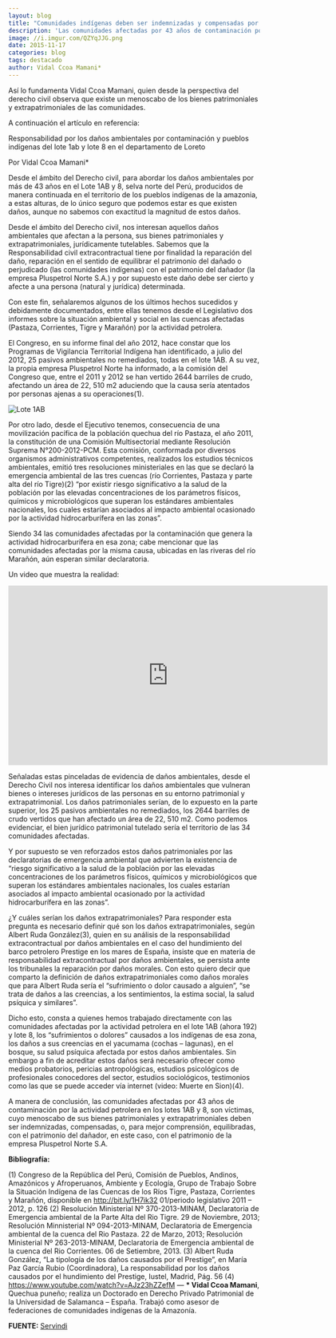 ```yaml
---
layout: blog
title: "Comunidades indígenas deben ser indemnizadas y compensadas por los daños ambientales"
description: 'Las comunidades afectadas por 43 años de contaminación por la actividad petrolera en los lotes 1AB y 8 "deben ser indemnizadas, compensadas, o, para mejor comprensión, equilibradas, con el patrimonio del dañador, en este caso, con el patrimonio de la empresa Pluspetrol Norte S.A."'
image: //i.imgur.com/QZYqJJG.png
date: 2015-11-17
categories: blog
tags: destacado
author: Vidal Ccoa Mamani*
---
```


Así lo fundamenta Vidal Ccoa Mamani, quien desde la perspectiva del derecho civil observa que existe un menoscabo de los bienes patrimoniales y extrapatrimoniales de las comunidades.

A continuación el artículo en referencia:

Responsabilidad por los daños ambientales por contaminación y pueblos indígenas del lote 1ab y lote 8 en el departamento de Loreto

Por Vidal Ccoa Mamani*

Desde el ámbito del Derecho civil, para abordar los daños ambientales por más de 43 años en el Lote 1AB y 8, selva norte del Perú, producidos de manera continuada en el territorio de los pueblos indígenas de la amazonia, a estas alturas, de lo único seguro que podemos estar es que existen daños, aunque no sabemos con exactitud la magnitud de estos daños.

Desde el ámbito del Derecho civil, nos interesan aquellos daños ambientales que afectan a la persona, sus bienes patrimoniales y extrapatrimoniales, jurídicamente tutelables. Sabemos que la Responsabilidad civil extracontractual tiene por finalidad la reparación del daño, reparación en el sentido de equilibrar el patrimonio del dañado o perjudicado (las comunidades indígenas) con el patrimonio del dañador (la empresa Pluspetrol Norte S.A.) y por supuesto este daño debe ser cierto y afecte a una persona (natural y jurídica) determinada.

Con este fin, señalaremos algunos de los últimos hechos sucedidos y debidamente documentados, entre ellas tenemos desde el Legislativo dos informes sobre la situación ambiental y social en las cuencas afectadas (Pastaza, Corrientes, Tigre y Marañón) por la actividad petrolera.

El Congreso, en su informe final del año 2012, hace constar que los Programas de Vigilancia Territorial Indígena han identificado, a julio del 2012, 25 pasivos ambientales no remediados, todas en el lote 1AB. A su vez, la propia empresa Pluspetrol Norte ha informado, a la comisión del Congreso que, entre el 2011 y 2012 se han vertido 2644 barriles de crudo, afectando un área de 22, 510 m2 aduciendo que la causa sería atentados por personas ajenas a su operaciones(1).

<div class="pull-left img-content">
  <img alt="Lote 1AB" class="img-responsive" src="//i.imgur.com/9bS503D.jpg">
</div>

Por otro lado, desde el Ejecutivo tenemos, consecuencia de una movilización pacífica de la población quechua del río Pastaza, el año 2011, la constitución de una Comisión Multisectorial mediante Resolución Suprema N°200-2012-PCM. Esta comisión, conformada por diversos organismos administrativos competentes, realizados los estudios técnicos ambientales, emitió tres resoluciones ministeriales en las que se declaró la emergencia ambiental de las tres cuencas (río Corrientes, Pastaza y parte alta del río Tigre)(2) “por existir riesgo significativo a la salud de la población por las elevadas concentraciones de los parámetros físicos, químicos y microbiológicos que superan los estándares ambientales nacionales, los cuales estarían asociados al impacto ambiental ocasionado por la actividad hidrocarburífera en las zonas”.

Siendo 34 las comunidades afectadas por la contaminación que genera la actividad hidrocarburifera en esa zona; cabe mencionar que las comunidades afectadas por la misma causa, ubicadas en las riveras del río Marañón, aún esperan similar declaratoria.

Un video que muestra la realidad:

<div class="text-center">
	<iframe width="640" height="360" src="https://youtu.be/AJz23hZZefM" frameborder="0" allowfullscreen></iframe>
</div>

Señaladas estas pinceladas de evidencia de daños ambientales, desde el Derecho Civil nos interesa identificar los daños ambientales que vulneran bienes o intereses jurídicos de las personas en su entorno patrimonial y extrapatrimonial.
Los daños patrimoniales serían, de lo expuesto en la parte superior, los 25 pasivos ambientales no remediados, los 2644 barriles de crudo vertidos que han afectado un área de 22, 510 m2. Como podemos evidenciar, el bien jurídico patrimonial tutelado sería el territorio de las 34 comunidades afectadas.

Y por supuesto se ven reforzados estos daños patrimoniales por las declaratorias de emergencia ambiental que advierten la existencia de “riesgo significativo a la salud de la población por las elevadas concentraciones de los parámetros físicos, químicos y microbiológicos que superan los estándares ambientales nacionales, los cuales estarían asociados al impacto ambiental ocasionado por la actividad hidrocarburífera en las zonas”.

¿Y cuáles serían los daños extrapatrimoniales? Para responder esta pregunta es necesario definir qué son los daños extrapatrimoniales, según Albert Ruda González(3), quien en su análisis de la responsabilidad extracontractual por daños ambientales en el caso del hundimiento del barco petrolero Prestige en los mares de España, insiste que en materia de responsabilidad extracontractual por daños ambientales, se persista ante los tribunales la reparación por daños morales. Con esto quiero decir que comparto la definición de daños extrapatrimoniales como daños morales que para Albert Ruda sería el “sufrimiento o dolor causado a alguien”, “se trata de daños a las creencias, a los sentimientos, la estima social, la salud psíquica y similares”.

Dicho esto, consta a quienes hemos trabajado directamente con las comunidades afectadas por la actividad petrolera en el lote 1AB (ahora 192) y lote 8, los “sufrimientos o dolores” causados a los indígenas de esa zona, los daños a sus creencias en el yacumama (cochas – lagunas), en el bosque, su salud psíquica afectada por estos daños ambientales. Sin embargo a fin de acreditar estos daños será necesario ofrecer como medios probatorios, pericias antropológicas, estudios psicológicos de profesionales conocedores del sector, estudios sociológicos, testimonios como las que se puede acceder vía internet (video: Muerte en Sion)(4).

A manera de conclusión, las comunidades afectadas por 43 años de contaminación por la actividad petrolera en los lotes 1AB y 8, son víctimas, cuyo menoscabo de sus bienes patrimoniales y extrapatrimoniales deben ser indemnizadas, compensadas, o, para mejor comprensión, equilibradas, con el patrimonio del dañador, en este caso, con el patrimonio de la empresa Pluspetrol Norte S.A.

<b>Bibliografía:</b>

(1) Congreso de la República del Perú, Comisión de Pueblos, Andinos, Amazónicos y Afroperuanos, Ambiente y Ecología, Grupo de Trabajo Sobre la Situación Indígena de las Cuencas de los Ríos Tigre, Pastaza, Corrientes y Marañón, disponible en http://bit.ly/1H7ik32 01/periodo legislativo 2011 – 2012, p. 126
(2) Resolución Ministerial Nº 370-2013-MINAM, Declaratoria de Emergencia ambiental de la Parte Alta del Rio Tigre. 29 de Noviembre, 2013; Resolución Minnisterial Nº 094-2013-MINAM, Declaratoria de Emergencia ambiental de la cuenca del Rio Pastaza. 22 de Marzo, 2013; Resolución Ministerial Nº 263-2013-MINAM, Declaratoria de Emergencia ambiental de la cuenca del Rio Corrientes. 06 de Setiembre, 2013.
(3) Albert Ruda González, “La tipología de los daños causados por el Prestige”, en María Paz García Rubio (Coordinadora),  La responsabilidad por los daños causados por el hundimiento del Prestige, Iustel, Madrid, Pág. 56
(4) https://www.youtube.com/watch?v=AJz23hZZefM
—
<b>* Vidal Ccoa Mamani</b>, Quechua puneño; realiza un Doctorado en Derecho Privado Patrimonial de la Universidad de Salamanca – España. Trabajó como asesor de federaciones de comunidades indígenas de la Amazonía.

<b>FUENTE:</b> [Servindi](//servindi.org/actualidad/143685)

